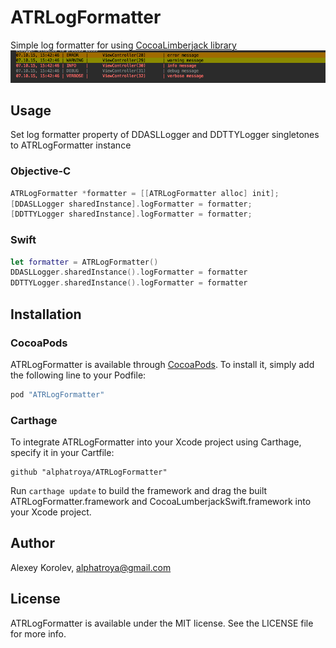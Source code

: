 # ATRLogFormatter

Simple log formatter for using [CocoaLimberjack library](https://github.com/CocoaLumberjack/CocoaLumberjack)<br>![image](/img/screenshot1.png)

## Usage
Set log formatter property of DDASLLogger and DDTTYLogger singletones to ATRLogFormatter instance

### Objective-C

```Objective-C
ATRLogFormatter *formatter = [[ATRLogFormatter alloc] init];
[DDASLLogger sharedInstance].logFormatter = formatter;  
[DDTTYLogger sharedInstance].logFormatter = formatter;
```

### Swift

```Swift
let formatter = ATRLogFormatter()
DDASLLogger.sharedInstance().logFormatter = formatter  
DDTTYLogger.sharedInstance().logFormatter = formatter
```

## Installation
### CocoaPods
ATRLogFormatter is available through [CocoaPods](http://cocoapods.org). To install it, simply add the following line to your Podfile:

```ruby
pod "ATRLogFormatter"
```

### Carthage
To integrate ATRLogFormatter into your Xcode project using Carthage, specify it in your Cartfile:

```ogdl
github "alphatroya/ATRLogFormatter"
```

Run `carthage update` to build the framework and drag the built ATRLogFormatter.framework and CocoaLumberjackSwift.framework into your Xcode project.

## Author
Alexey Korolev, alphatroya@gmail.com

## License
ATRLogFormatter is available under the MIT license. See the LICENSE file for more info.
